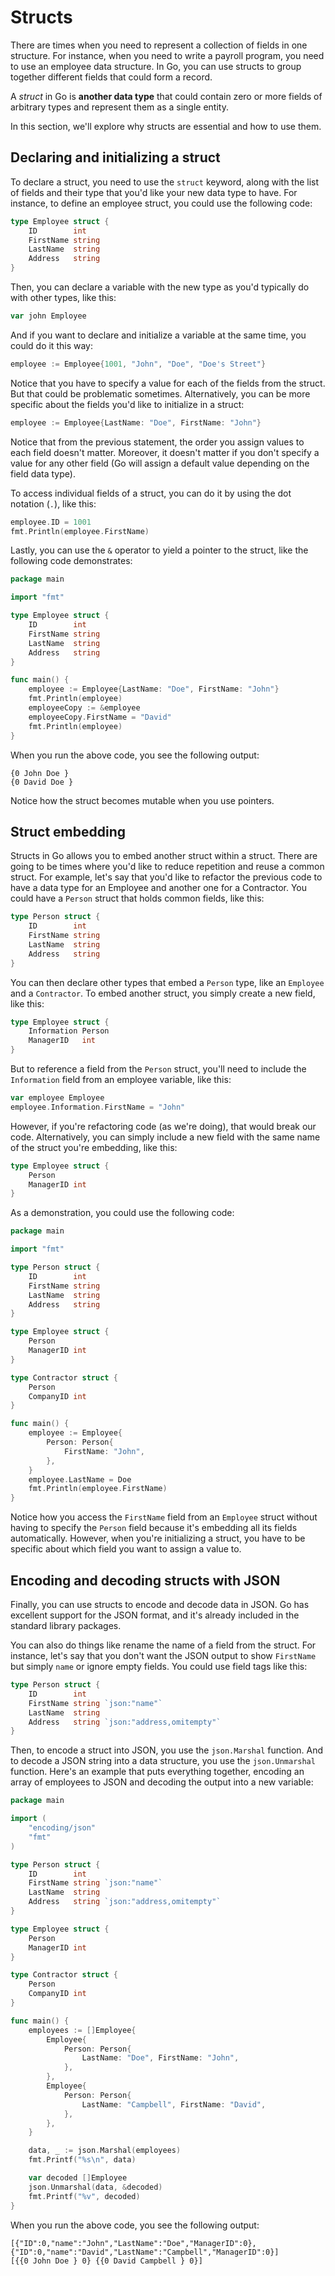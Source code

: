 # Structs

There are times when you need to represent a collection of fields in one structure. For instance, when you need to write a payroll program, you need to use an employee data structure. In Go, you can use structs to group together different fields that could form a record.

A *struct* in Go is **another data type** that could contain zero or more fields of arbitrary types and represent them as a single entity.

In this section, we'll explore why structs are essential and how to use them.

## Declaring and initializing a struct

To declare a struct, you need to use the `struct` keyword, along with the list of fields and their type that you'd like your new data type to have. For instance, to define an employee struct, you could use the following code:

```go
type Employee struct {
    ID        int
    FirstName string
    LastName  string
    Address   string
}
```

Then, you can declare a variable with the new type as you'd typically do with other types, like this:

```go
var john Employee
```

And if you want to declare and initialize a variable at the same time, you could do it this way:

```go
employee := Employee{1001, "John", "Doe", "Doe's Street"}
```

Notice that you have to specify a value for each of the fields from the struct. But that could be problematic sometimes. Alternatively, you can be more specific about the fields you'd like to initialize in a struct:

```go
employee := Employee{LastName: "Doe", FirstName: "John"}
```

Notice that from the previous statement, the order you assign values to each field doesn't matter. Moreover, it doesn't matter if you don't specify a value for any other field (Go will assign a default value depending on the field data type).

To access individual fields of a struct, you can do it by using the dot notation (`.`), like this:

```go
employee.ID = 1001
fmt.Println(employee.FirstName)
```

Lastly, you can use the `&` operator to yield a pointer to the struct, like the following code demonstrates:

```go
package main

import "fmt"

type Employee struct {
    ID        int
    FirstName string
    LastName  string
    Address   string
}

func main() {
    employee := Employee{LastName: "Doe", FirstName: "John"}
    fmt.Println(employee)
    employeeCopy := &employee
    employeeCopy.FirstName = "David"
    fmt.Println(employee)
}
```

When you run the above code, you see the following output:

```output
{0 John Doe }
{0 David Doe }
```

Notice how the struct becomes mutable when you use pointers.

## Struct embedding

Structs in Go allows you to embed another struct within a struct. There are going to be times where you'd like to reduce repetition and reuse a common struct. For example, let's say that you'd like to refactor the previous code to have a data type for an Employee and another one for a Contractor. You could have a `Person` struct that holds common fields, like this:

```go
type Person struct {
    ID        int
    FirstName string
    LastName  string
    Address   string
}
```

You can then declare other types that embed a `Person` type, like an `Employee` and a `Contractor`. To embed another struct, you simply create a new field, like this:

```go
type Employee struct {
    Information Person
    ManagerID   int
}
```

But to reference a field from the `Person` struct, you'll need to include the `Information` field from an employee variable, like this:

```go
var employee Employee
employee.Information.FirstName = "John"
```

However, if you're refactoring code (as we're doing), that would break our code. Alternatively, you can simply include a new field with the same name of the struct you're embedding, like this:

```go
type Employee struct {
    Person
    ManagerID int
}
```

As a demonstration, you could use the following code:

```go
package main

import "fmt"

type Person struct {
    ID        int
    FirstName string
    LastName  string
    Address   string
}

type Employee struct {
    Person
    ManagerID int
}

type Contractor struct {
    Person
    CompanyID int
}

func main() {
    employee := Employee{
        Person: Person{
            FirstName: "John",
        },
    }
    employee.LastName = Doe
    fmt.Println(employee.FirstName)
}
```

Notice how you access the `FirstName` field from an `Employee` struct without having to specify the `Person` field because it's embedding all its fields automatically. However, when you're initializing a struct, you have to be specific about which field you want to assign a value to.

## Encoding and decoding structs with JSON

Finally, you can use structs to encode and decode data in JSON. Go has excellent support for the JSON format, and it's already included in the standard library packages.

You can also do things like rename the name of a field from the struct. For instance, let's say that you don't want the JSON output to show `FirstName` but simply `name` or ignore empty fields. You could use field tags like this:

```go
type Person struct {
    ID        int    
    FirstName string `json:"name"`
    LastName  string
    Address   string `json:"address,omitempty"`
}
```

Then, to encode a struct into JSON, you use the `json.Marshal` function. And to decode a JSON string into a data structure, you use the `json.Unmarshal` function. Here's an example that puts everything together, encoding an array of employees to JSON and decoding the output into a new variable:

```go
package main

import (
    "encoding/json"
    "fmt"
)

type Person struct {
    ID        int
    FirstName string `json:"name"`
    LastName  string
    Address   string `json:"address,omitempty"`
}

type Employee struct {
    Person
    ManagerID int
}

type Contractor struct {
    Person
    CompanyID int
}

func main() {
    employees := []Employee{
        Employee{
            Person: Person{
                LastName: "Doe", FirstName: "John",
            },
        },
        Employee{
            Person: Person{
                LastName: "Campbell", FirstName: "David",
            },
        },
    }

    data, _ := json.Marshal(employees)
    fmt.Printf("%s\n", data)

    var decoded []Employee
    json.Unmarshal(data, &decoded)
    fmt.Printf("%v", decoded)
}
```

When you run the above code, you see the following output:

```output
[{"ID":0,"name":"John","LastName":"Doe","ManagerID":0},{"ID":0,"name":"David","LastName":"Campbell","ManagerID":0}]
[{{0 John Doe } 0} {{0 David Campbell } 0}]
```
